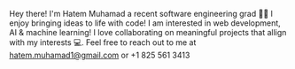 Hey there! I'm Hatem Muhamad a recent software engineering grad 👨‍💻 I enjoy bringing ideas to life with code! I am interested in web development, AI & machine learning! I love collaborating on meaningful projects that allign with my interests 💻. Feel free to reach out to me at hatem.muhamad1@gmail.com or +1 825 561 3413

<!---
HatemMuhamad/HatemMuhamad is a ✨ special ✨ repository because its `README.md` (this file) appears on your GitHub profile.
You can click the Preview link to take a look at your changes.
--->
